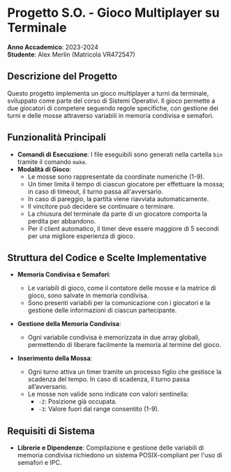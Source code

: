 # Progetto S.O. - Gioco Multiplayer su Terminale

**Anno Accademico**: 2023-2024  
**Studente**: Alex Merlin (Matricola VR472547)

## Descrizione del Progetto

Questo progetto implementa un gioco multiplayer a turni da terminale, sviluppato come parte del corso di Sistemi Operativi. Il gioco permette a due giocatori di competere seguendo regole specifiche, con gestione dei turni e delle mosse attraverso variabili in memoria condivisa e semafori.

## Funzionalità Principali

- **Comandi di Esecuzione**: I file eseguibili sono generati nella cartella `bin` tramite il comando `make`.
- **Modalità di Gioco**:
  - Le mosse sono rappresentate da coordinate numeriche (1-9).
  - Un timer limita il tempo di ciascun giocatore per effettuare la mossa; in caso di timeout, il turno passa all'avversario.
  - In caso di pareggio, la partita viene riavviata automaticamente.
  - Il vincitore può decidere se continuare o terminare.
  - La chiusura del terminale da parte di un giocatore comporta la perdita per abbandono.
  - Per il client automatico, il timer deve essere maggiore di 5 secondi per una migliore esperienza di gioco.

## Struttura del Codice e Scelte Implementative

- **Memoria Condivisa e Semafori**:  
  - Le variabili di gioco, come il contatore delle mosse e la matrice di gioco, sono salvate in memoria condivisa.
  - Sono presenti variabili per la comunicazione con i giocatori e la gestione delle informazioni di ciascun partecipante.

- **Gestione della Memoria Condivisa**:  
  - Ogni variabile condivisa è memorizzata in due array globali, permettendo di liberare facilmente la memoria al termine del gioco.

- **Inserimento della Mossa**:
  - Ogni turno attiva un timer tramite un processo figlio che gestisce la scadenza del tempo. In caso di scadenza, il turno passa all’avversario.
  - Le mosse non valide sono indicate con valori sentinella:
    - `-2`: Posizione già occupata.
    - `-3`: Valore fuori dal range consentito (1-9).

## Requisiti di Sistema

- **Librerie e Dipendenze**: Compilazione e gestione delle variabili di memoria condivisa richiedono un sistema POSIX-compliant per l'uso di semafori e IPC.
